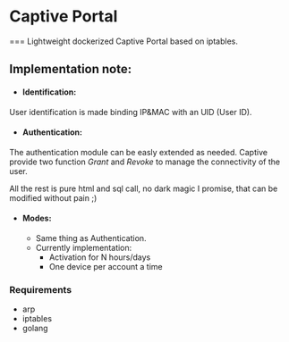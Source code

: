 # Captive Portal
===
Lightweight dockerized Captive Portal based on iptables.


## Implementation note:
* #### Identification:<br>
User identification is made binding IP&MAC with an UID (User ID).


* #### Authentication:<br>
The authentication module can be easly extended as needed.
Captive provide two function *Grant* and *Revoke* to manage the connectivity of the user.

All the rest is pure html and sql call, no dark magic I promise,
that can be modified without pain ;)

* #### Modes:<br>
    * Same thing as Authentication.
    * Currently implementation:
        * Activation for N hours/days
        * One device per account a time

### Requirements
* arp
* iptables
* golang
